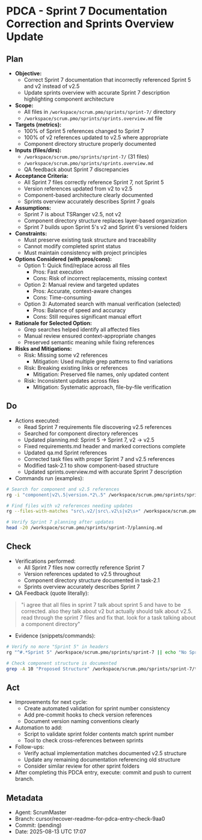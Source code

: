 # PDCA - Sprint 7 Documentation Correction and Sprints Overview Update

## Plan
- **Objective:** 
  - Correct Sprint 7 documentation that incorrectly referenced Sprint 5 and v2 instead of v2.5
  - Update sprints overview with accurate Sprint 7 description highlighting component architecture
- **Scope:** 
  - All files in `/workspace/scrum.pmo/sprints/sprint-7/` directory
  - `/workspace/scrum.pmo/sprints/sprints.overview.md` file
- **Targets (metrics):** 
  - 100% of Sprint 5 references changed to Sprint 7
  - 100% of v2 references updated to v2.5 where appropriate
  - Component directory structure properly documented
- **Inputs (files/dirs):** 
  - `/workspace/scrum.pmo/sprints/sprint-7/` (31 files)
  - `/workspace/scrum.pmo/sprints/sprints.overview.md`
  - QA feedback about Sprint 7 discrepancies
- **Acceptance Criteria:**
  - All Sprint 7 files correctly reference Sprint 7, not Sprint 5
  - Version references updated from v2 to v2.5
  - Component-based architecture clearly documented
  - Sprints overview accurately describes Sprint 7 goals
- **Assumptions:**
  - Sprint 7 is about TSRanger v2.5, not v2
  - Component directory structure replaces layer-based organization
  - Sprint 7 builds upon Sprint 5's v2 and Sprint 6's versioned folders
- **Constraints:**
  - Must preserve existing task structure and traceability
  - Cannot modify completed sprint status
  - Must maintain consistency with project principles
- **Options Considered (with pros/cons):**
  - Option 1: Quick find/replace across all files
    - Pros: Fast execution
    - Cons: Risk of incorrect replacements, missing context
  - Option 2: Manual review and targeted updates
    - Pros: Accurate, context-aware changes
    - Cons: Time-consuming
  - Option 3: Automated search with manual verification (selected)
    - Pros: Balance of speed and accuracy
    - Cons: Still requires significant manual effort
- **Rationale for Selected Option:**
  - Grep searches helped identify all affected files
  - Manual review ensured context-appropriate changes
  - Preserved semantic meaning while fixing references
- **Risks and Mitigations:**
  - Risk: Missing some v2 references
    - Mitigation: Used multiple grep patterns to find variations
  - Risk: Breaking existing links or references
    - Mitigation: Preserved file names, only updated content
  - Risk: Inconsistent updates across files
    - Mitigation: Systematic approach, file-by-file verification

## Do
- Actions executed:
  - Read Sprint 7 requirements file discovering v2.5 references
  - Searched for component directory references
  - Updated planning.md: Sprint 5 → Sprint 7, v2 → v2.5
  - Fixed requirements.md header and marked corrections complete
  - Updated qa.md Sprint references
  - Corrected task files with proper Sprint 7 and v2.5 references
  - Modified task-2.1 to show component-based structure
  - Updated sprints.overview.md with accurate Sprint 7 description
- Commands run (examples):
```bash
# Search for component and v2.5 references
rg -i "component|v2\.5|version.*2\.5" /workspace/scrum.pmo/sprints/sprint-7

# Find files with v2 references needing updates
rg --files-with-matches "src\.v2/|src\.v2\s|v2\s+" /workspace/scrum.pmo/sprints/sprint-7

# Verify Sprint 7 planning after updates
head -20 /workspace/scrum.pmo/sprints/sprint-7/planning.md
```

## Check
- Verifications performed:
  - All Sprint 7 files now correctly reference Sprint 7
  - Version references updated to v2.5 throughout
  - Component directory structure documented in task-2.1
  - Sprints overview accurately describes Sprint 7
- QA Feedback (quote literally):
> "i agree that all files in sprint 7 talk about sprint 5 and have to be corrected. also they talk about v2 but actually should talk about v2.5. read through the sprint 7 files and fix that. look for a task talking about a component directory"
- Evidence (snippets/commands):
```bash
# Verify no more "Sprint 5" in headers
rg "^#.*Sprint 5" /workspace/scrum.pmo/sprints/sprint-7 || echo "No Sprint 5 headers found"

# Check component structure is documented
grep -A 10 "Proposed Structure" /workspace/scrum.pmo/sprints/sprint-7/task-2.1-architect-srcv2-structure.md
```

## Act
- Improvements for next cycle:
  - Create automated validation for sprint number consistency
  - Add pre-commit hooks to check version references
  - Document version naming conventions clearly
- Automation to add:
  - Script to validate sprint folder contents match sprint number
  - Tool to check cross-references between sprints
- Follow-ups:
  - Verify actual implementation matches documented v2.5 structure
  - Update any remaining documentation referencing old structure
  - Consider similar review for other sprint folders
- After completing this PDCA entry, execute: commit and push to current branch.

## Metadata
- Agent: ScrumMaster
- Branch: cursor/recover-readme-for-pdca-entry-check-9aa0
- Commit: (pending)
- Date: 2025-08-13 UTC 17:07
